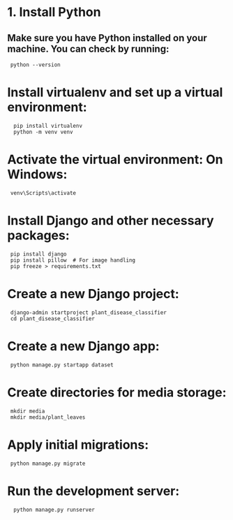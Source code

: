 # 1. Install Python
  ## Make sure you have Python installed on your machine. You can check by running:
     python --version
# Install virtualenv and set up a virtual environment:  
      pip install virtualenv
      python -m venv venv
 # Activate the virtual environment: On Windows: 
     venv\Scripts\activate
 # Install Django and other necessary packages:   
     pip install django
     pip install pillow  # For image handling
     pip freeze > requirements.txt
 # Create a new Django project:
     django-admin startproject plant_disease_classifier
     cd plant_disease_classifier
 # Create a new Django app:    
     python manage.py startapp dataset

 # Create directories for media storage:
     mkdir media
     mkdir media/plant_leaves

# Apply initial migrations:
     python manage.py migrate
# Run the development server:
      python manage.py runserver

